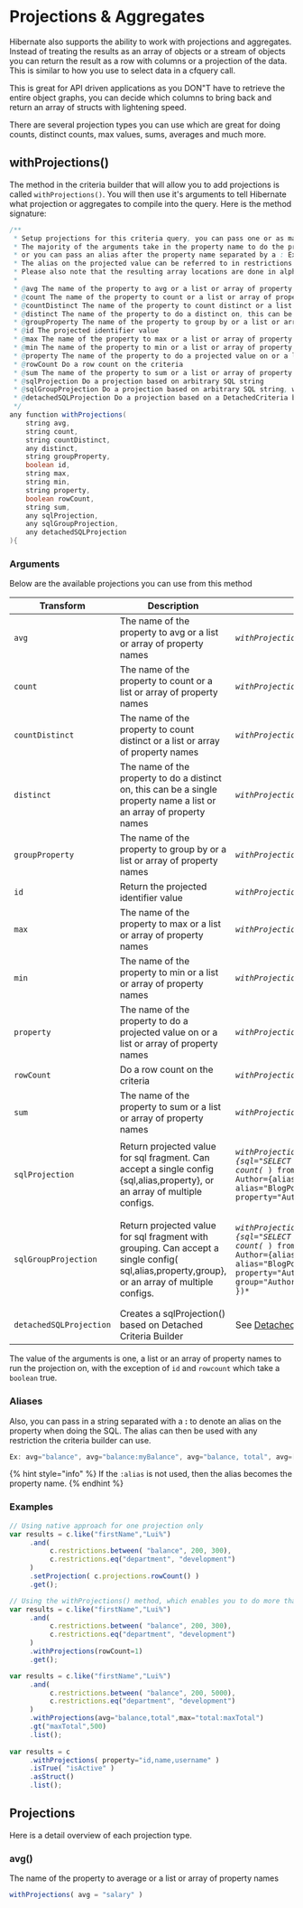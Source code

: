 # Projections & Aggregates

Hibernate also supports the ability to work with projections and aggregates.  Instead of treating the results as an array of objects or a stream of objects you can return the result as a row with columns or a projection of the data.  This is similar to how you use to select data in a cfquery call.

This is great for API driven applications as you DON"T have to retrieve the entire object graphs, you can decide which columns to bring back and return an array of structs with lightening speed.

There are several projection types you can use which are great for doing counts, distinct counts, max values, sums, averages and much more.&#x20;

## withProjections()

The method in the criteria builder that will allow you to add projections is called `withProjections()`.  You will then use it's arguments to tell Hibernate what projection or aggregates to compile into the query.  Here is the method signature:

```java
/**
 * Setup projections for this criteria query, you can pass one or as many projection arguments as you like.
 * The majority of the arguments take in the property name to do the projection on, which will also use that as the alias for the column
 * or you can pass an alias after the property name separated by a : Ex: projections(avg="balance:avgBalance")
 * The alias on the projected value can be referred to in restrictions or orderings.
 * Please also note that the resulting array locations are done in alphabetical order of the arguments.
 *
 * @avg The name of the property to avg or a list or array of property names
 * @count The name of the property to count or a list or array of property names
 * @countDistinct The name of the property to count distinct or a list or array of property names
 * @distinct The name of the property to do a distinct on, this can be a single property name a list or an array of property names
 * @groupProperty The name of the property to group by or a list or array of property names
 * @id The projected identifier value
 * @max The name of the property to max or a list or array of property names
 * @min The name of the property to min or a list or array of property names
 * @property The name of the property to do a projected value on or a list or array of property names
 * @rowCount Do a row count on the criteria
 * @sum The name of the property to sum or a list or array of property names
 * @sqlProjection Do a projection based on arbitrary SQL string
 * @sqlGroupProjection Do a projection based on arbitrary SQL string, with grouping
 * @detachedSQLProjection Do a projection based on a DetachedCriteria builder config
 */
any function withProjections(
	string avg,
	string count,
	string countDistinct,
	any distinct,
	string groupProperty,
	boolean id,
	string max,
	string min,
	string property,
	boolean rowCount,
	string sum,
	any sqlProjection,
	any sqlGroupProjection,
	any detachedSQLProjection
){
```

### Arguments

Below are the available projections you can use from this method

| Transform               | Description                                                                                                                                    | Example                                                                                                                                                                                                                                                                      |
| ----------------------- | ---------------------------------------------------------------------------------------------------------------------------------------------- | ---------------------------------------------------------------------------------------------------------------------------------------------------------------------------------------------------------------------------------------------------------------------------- |
| `avg`                   | The name of the property to avg or a list or array of property names                                                                           | _`withProjections(avg="salary")`_                                                                                                                                                                                                                                            |
| `count`                 | The name of the property to count or a list or array of property names                                                                         | _`withProjections(count="comments")`_                                                                                                                                                                                                                                        |
| `countDistinct`         | The name of the property to count distinct or a list or array of property names                                                                | _`withProjections(countDistinct="email")`_                                                                                                                                                                                                                                   |
| `distinct`              | The name of the property to do a distinct on, this can be a single property name a list or an array of property names                          | _`withProjections(distinct="email")`_                                                                                                                                                                                                                                        |
| `groupProperty`         | The name of the property to group by or a list or array of property names                                                                      | _`withProjections(groupproperty="lastName")`_                                                                                                                                                                                                                                |
| `id`                    | Return the projected identifier value                                                                                                          | _`withProjections(id=true)`_                                                                                                                                                                                                                                                 |
| `max`                   | The name of the property to max or a list or array of property names                                                                           | _`withProjections(max="lastLogin")`_                                                                                                                                                                                                                                         |
| `min`                   | The name of the property to min or a list or array of property names                                                                           | _`withProjections(min="cid")`_                                                                                                                                                                                                                                               |
| `property`              | The name of the property to do a projected value on or a list or array of property names                                                       | _`withProjections(property="firstname")`_                                                                                                                                                                                                                                    |
| `rowCount`              | Do a row count on the criteria                                                                                                                 | _`withProjections(rowcount=true)`_                                                                                                                                                                                                                                           |
| `sum`                   | The name of the property to sum or a list or array of property names                                                                           | _`withProjections(sum="balance")`_                                                                                                                                                                                                                                           |
| `sqlProjection`         | Return projected value for sql fragment. Can accept a single config {sql,alias,property}, or an array of multiple configs.                     | <p><em><code>withProjections(sqlProjection={sql="SELECT count(</code></em><code>  ) from blog where Year &#x3C; 2006 and Author={alias}.Author",</code> <br><code>alias="BlogPosts",</code> <br><code>property="Author" })*</code></p>                                       |
| `sqlGroupProjection`    | Return projected value for sql fragment with grouping. Can accept a single config( sql,alias,property,group}, or an array of multiple configs. | <p><em><code>withProjections(sqlGroupProjection={sql="SELECT count(</code></em><code>  ) from blog where Year &#x3C; 2006 and Author={alias}.Author",</code> <br><code>alias="BlogPosts",</code> <br><code>property="Author",</code> <br><code>group="Author" })*</code></p> |
| `detachedSQLProjection` | Creates a sqlProjection() based on Detached Criteria Builder                                                                                   | See [Detached Criteria Builder](https://github.com/ColdBox/cbox-cborm/wiki/ORM-Detached-Criteria-Builder)                                                                                                                                                                    |

The value of the arguments is one, a list or an array of property names to run the projection on, with the exception of `id` and `rowcount` which take a `boolean` true.&#x20;

### Aliases

Also, you can pass in a string separated with a **:** to denote an alias on the property when doing the SQL. The alias can then be used with any restriction the criteria builder can use.

```javascript
Ex: avg="balance", avg="balance:myBalance", avg="balance, total", avg=["balance","total"]
```

{% hint style="info" %}
If the `:alias` is not used, then the alias becomes the property name.
{% endhint %}

### Examples

```javascript
// Using native approach for one projection only
var results = c.like("firstName","Lui%")
     .and( 
          c.restrictions.between( "balance", 200, 300),
          c.restrictions.eq("department", "development")
     )
     .setProjection( c.projections.rowCount() )
     .get();

// Using the withProjections() method, which enables you to do more than 1 projection
var results = c.like("firstName","Lui%")
     .and( 
          c.restrictions.between( "balance", 200, 300),
          c.restrictions.eq("department", "development")
     )
     .withProjections(rowCount=1)
     .get();

var results = c.like("firstName","Lui%")
     .and( 
          c.restrictions.between( "balance", 200, 5000),
          c.restrictions.eq("department", "development")
     )
     .withProjections(avg="balance,total",max="total:maxTotal")
     .gt("maxTotal",500)
     .list();
     
var results = c
     .withProjections( property="id,name,username" )
     .isTrue( "isActive" )
     .asStruct()
     .list();
```

## Projections

Here is a detail overview of each projection type.

### avg()

The name of the property to average or a list or array of property names

```javascript
withProjections( avg = "salary" )
```

